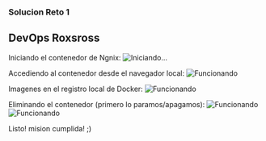### Solucion Reto 1
## DevOps Roxsross

Iniciando el contenedor de Ngnix:
![Iniciando...](https://github.com/daniels-blacknet/devops-roxsross-bootcamp-3-challenge/tree/master/reto1/assets/images/cmd1-shell.png)

Accediendo al contenedor desde el navegador local:
![Funcionando](https://github.com/daniels-blacknet/devops-roxsross-bootcamp-3-challenge/tree/master/reto1/assets/images/cmd2-localhost-8181.png) 

Imagenes en el registro local de Docker:
![Funcionando](https://github.com/daniels-blacknet/devops-roxsross-bootcamp-3-challenge/tree/master/reto1/assets/images/cmd3-dck_images.png)

Eliminando el contenedor (primero lo paramos/apagamos):
![Funcionando](https://github.com/daniels-blacknet/devops-roxsross-bootcamp-3-challenge/tree/master/reto1/assets/images/cmd3y4-stop+ps.png)
![Funcionando](https://github.com/daniels-blacknet/devops-roxsross-bootcamp-3-challenge/tree/master/reto1/assets/images/cmd5-rm+ps-a.png)

Listo! mision cumplida! ;)
